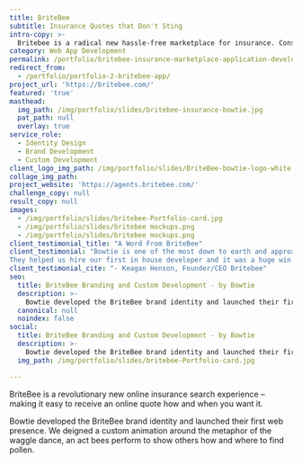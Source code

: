 ```yaml
---
title: BriteBee
subtitle: Insurance Quotes that Don't Sting
intro-copy: >-
  Britebee is a radical new hassle-free marketplace for insurance. Consumers can add information and solicit quotes from several companies at once while protecting personal info and eliminating unwanted calls - unless they select the agents quote.
category: Web App Development
permalink: /portfolio/britebee-insurance-marketplace-application-development/
redirect_from:
  - /portfolio/portfolio-2-britebee-app/
project_url: 'https://britebee.com/'
featured: 'true'
masthead:
  img_path: /img/portfolio/slides/britebee-insurance-bowtie.jpg
  pat_path: null
  overlay: true
service_role:
  - Identity Design
  - Brand Development
  - Custom Development
client_logo_img_path: /img/portfolio/slides/BriteBee-bowtie-logo-white.png
collage_img_path:
project_website: 'https://agents.britebee.com/'
challenge_copy: null
result_copy: null
images:
  - /img/portfolio/slides/britebee-Portfolio-card.jpg
  - /img/portfolio/slides/britebee mockups.png
  - /img/portfolio/slides/britebee mockups.png
client_testimonial_title: "A Word From BriteBee"
client_testimonial: "Bowtie is one of the most down to earth and approachable firms I have come across. They were with me from the very beginning stages of the company. From the first 5 ideas we pitched to actual product launch, Bowtie was with our company the who way. They are extremely founder friendly and the contract is straight forward and generous.
They helped us hire our first in house developer and it was a huge win! Nothing bad to say... No one is perfect, but when there was problem it was quickly addressed. We are grateful for the such amazing service and ultimately a wonderful friendship."
client_testimonial_cite: "- Keagan Henson, Founder/CEO Britebee"
seo:
  title: BriteBee Branding and Custom Development - by Bowtie
  description: >-
    Bowtie developed the BriteBee brand identity and launched their first web presence. We deigned a custom animation around the metaphor of the waggle dance, an act bees perform to show others how and where to find pollen.
  canonical: null
  noindex: false
social:
  title: BriteBee Branding and Custom Development - by Bowtie
  description: >-
    Bowtie developed the BriteBee brand identity and launched their first web presence. We deigned a custom animation around the metaphor of the waggle dance, an act bees perform to show others how and where to find pollen.
  img_path: /img/portfolio/slides/britebee-Portfolio-card.jpg

---
```



BriteBee is a revolutionary new online insurance search experience – making it easy to receive an online quote how and when you want it.

Bowtie developed the BriteBee brand identity and launched their first web presence. We deigned a custom animation around the metaphor of the waggle dance, an act bees perform to show others how and where to find pollen.
